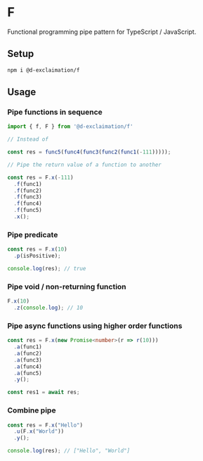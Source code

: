 # F

Functional programming pipe pattern for TypeScript / JavaScript.

## Setup

```sh
npm i @d-exclaimation/f
```


## Usage

### Pipe functions in sequence

```typescript
import { f, F } from '@d-exclaimation/f'

// Instead of 

const res = func5(func4(func3(func2(func1(-111)))));

// Pipe the return value of a function to another

const res = F.x(-111)
  .f(func1) 
  .f(func2)
  .f(func3)
  .f(func4)
  .f(func5)
  .x();
```

### Pipe predicate 

```typescript
const res = F.x(10)
  .p(isPositive);

console.log(res); // true
```

### Pipe void / non-returning function 

```typescript
F.x(10)
  .z(console.log); // 10
```

### Pipe async functions using higher order functions

```typescript
const res = F.x(new Promise<number>(r => r(10)))
  .a(func1)
  .a(func2)
  .a(func3)
  .a(func4)
  .a(func5)
  .y();

const res1 = await res;
```

### Combine pipe

```typescript
const res = F.x("Hello")
  .u(F.x("World"))
  .y();

console.log(res); // ["Hello", "World"]
```